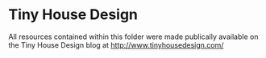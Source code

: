 Tiny House Design
========================================

All resources contained within this folder were made publically available on the 
Tiny House Design blog at http://www.tinyhousedesign.com/